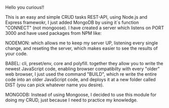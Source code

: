Hello you curious!!

This is an easy and simple CRUD tasks REST-API, using Node.js and Express framewokr, I just added MongoDB by using it`s function "CONNECT" (not mongoose). I have created a server which listens on PORT 3000
and have used packages from NPM like:



NODEMON: which allows me to keep my server UP, listening every single change, and reseting the server, which makes easier to see the results of your code.



BABEL: cli, preset/env, core and polyfill. together they allow you to write the newest JavaScript code, enabling browser compatibilty with every "older" web browser, I just used the command "BUILD", which
re write the entire code into an older JavaScript code, and deploys it at a new folder called DIST (you can pick whatever name you desire).



MONGODB: Instead of using Mongoose, I decided to use this module for doing my CRUD, just because I need to practice my knowledge.
